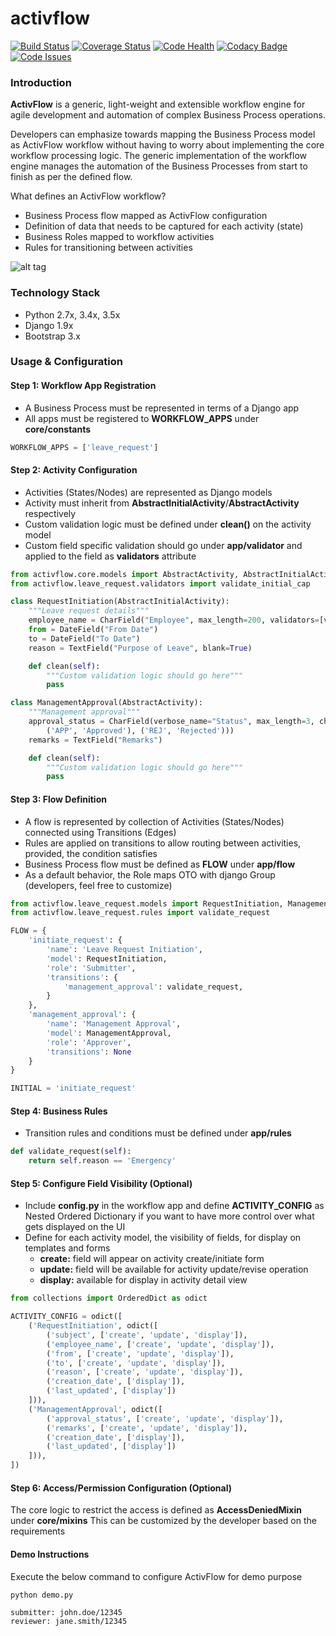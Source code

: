 # activflow

[![Build Status](https://travis-ci.org/faxad/ActivFlow.svg?branch=master)](https://travis-ci.org/faxad/ActivFlow)
[![Coverage Status](https://coveralls.io/repos/github/faxad/ActivFlow/badge.svg?branch=master)](https://coveralls.io/github/faxad/ActivFlow?branch=master)
[![Code Health](https://landscape.io/github/faxad/ActivFlow/master/landscape.svg?style=flat)](https://landscape.io/github/faxad/ActivFlow/master)
[![Codacy Badge](https://api.codacy.com/project/badge/grade/f1cb2c6766cb4539ac1c3d4057996047)](https://www.codacy.com/app/fawadhq/ActivFlow)
[![Code Issues](https://www.quantifiedcode.com/api/v1/project/767844efa40e45e9b6e7689e37464272/badge.svg)](https://www.quantifiedcode.com/app/project/767844efa40e45e9b6e7689e37464272)

### Introduction
**ActivFlow** is a generic, light-weight and extensible workflow engine for agile development and automation of complex Business Process operations.

Developers can emphasize towards mapping the Business Process model as ActivFlow workflow without having to worry about implementing the core workflow processing logic. The generic implementation of the workflow engine manages the automation of the Business Processes from start to finish as per the defined flow.

What defines an ActivFlow workflow?
- Business Process flow mapped as ActivFlow configuration
- Definition of data that needs to be captured for each activity (state)
- Business Roles mapped to workflow activities
- Rules for transitioning between activities

![alt tag](https://cloud.githubusercontent.com/assets/6130967/14062046/b055de98-f3a2-11e5-9d13-e74e4a9252f7.png)

### Technology Stack
- Python 2.7x, 3.4x, 3.5x
- Django 1.9x
- Bootstrap 3.x

### Usage & Configuration

#### Step 1: Workflow App Registration
- A Business Process must be represented in terms of a Django app
- All apps must be registered to **WORKFLOW_APPS** under **core/constants**
```python
WORKFLOW_APPS = ['leave_request']
```

#### Step 2: Activity Configuration
- Activities (States/Nodes) are represented as Django models
- Activity must inherit from **AbstractInitialActivity**/**AbstractActivity** respectively
- Custom validation logic must be defined under **clean()** on the activity model
- Custom field specific validation should go under **app/validator** and applied to the field as **validators** attribute
```python
from activflow.core.models import AbstractActivity, AbstractInitialActivity
from activflow.leave_request.validators import validate_initial_cap

class RequestInitiation(AbstractInitialActivity):
    """Leave request details"""
    employee_name = CharField("Employee", max_length=200, validators=[validate_initial_cap])
    from = DateField("From Date")
    to = DateField("To Date")
    reason = TextField("Purpose of Leave", blank=True)

    def clean(self):
        """Custom validation logic should go here"""
        pass

class ManagementApproval(AbstractActivity):
    """Management approval"""
    approval_status = CharField(verbose_name="Status", max_length=3, choices=(
        ('APP', 'Approved'), ('REJ', 'Rejected')))
    remarks = TextField("Remarks")

    def clean(self):
        """Custom validation logic should go here"""
        pass

```
#### Step 3: Flow Definition
- A flow is represented by collection of Activities (States/Nodes) connected using Transitions (Edges)
- Rules are applied on transitions to allow routing between activities, provided, the condition satisfies
- Business Process flow must be defined as **FLOW** under **app/flow**
- As a default behavior, the Role maps OTO with django Group (developers, feel free to customize)
```python
from activflow.leave_request.models import RequestInitiation, ManagementApproval
from activflow.leave_request.rules import validate_request

FLOW = {
    'initiate_request': {
        'name': 'Leave Request Initiation',
        'model': RequestInitiation,
        'role': 'Submitter',
        'transitions': {
            'management_approval': validate_request,
        }
    },
    'management_approval': {
        'name': 'Management Approval',
        'model': ManagementApproval,
        'role': 'Approver',
        'transitions': None
    }
}

INITIAL = 'initiate_request'
```
#### Step 4: Business Rules
- Transition rules and conditions must be defined under **app/rules**
```python
def validate_request(self):
    return self.reason == 'Emergency'
```

#### Step 5: Configure Field Visibility (Optional)
- Include **config.py** in the workflow app and define **ACTIVITY_CONFIG** as Nested Ordered Dictionary if you want to have more control over what gets displayed on the UI
- Define for each activity model, the visibility of fields, for display on templates and forms 
    - **create:** field will appear on activity create/initiate form
    - **update:** field will be available for activity update/revise operation
    - **display:** available for display in activity detail view
```python
from collections import OrderedDict as odict

ACTIVITY_CONFIG = odict([
    ('RequestInitiation', odict([
        ('subject', ['create', 'update', 'display']),
        ('employee_name', ['create', 'update', 'display']),
        ('from', ['create', 'update', 'display']),
        ('to', ['create', 'update', 'display']),
        ('reason', ['create', 'update', 'display']),
        ('creation_date', ['display']),
        ('last_updated', ['display'])
    ])),
    ('ManagementApproval', odict([
        ('approval_status', ['create', 'update', 'display']),
        ('remarks', ['create', 'update', 'display']),
        ('creation_date', ['display']),
        ('last_updated', ['display'])
    ])),
])

```

#### Step 6: Access/Permission Configuration (Optional)
The core logic to restrict the access is defined as **AccessDeniedMixin** under **core/mixins**
This can be customized by the developer based on the requirements

#### Demo Instructions
Execute the below command to configure ActivFlow for demo purpose
```
python demo.py

submitter: john.doe/12345
reviewer: jane.smith/12345
```
